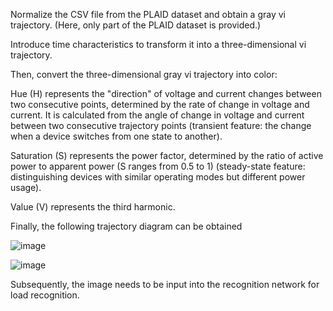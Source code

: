 Normalize the CSV file from the PLAID dataset and obtain a gray vi trajectory. (Here, only part of the PLAID dataset is provided.)

Introduce time characteristics to transform it into a three-dimensional vi trajectory.

Then, convert the three-dimensional gray vi trajectory into color:

Hue (H) represents the "direction" of voltage and current changes between two consecutive points, determined by the rate of change in voltage and current. It is calculated from the angle of change in voltage and current between two consecutive trajectory points (transient feature: the change when a device switches from one state to another).

Saturation (S) represents the power factor, determined by the ratio of active power to apparent power (S ranges from 0.5 to 1) (steady-state feature: distinguishing devices with similar operating modes but different power usage).

Value (V) represents the third harmonic.

Finally, the following trajectory diagram can be obtained

![image](https://github.com/Yym212612/Data-Set/assets/117264647/d1bb2fdb-7bab-45a5-a337-eeb1a1b712b6)

![image](https://github.com/Yym212612/Data-Set/assets/117264647/c7104d3a-256d-4f54-b655-8db263e8ea7b)

Subsequently, the image needs to be input into the recognition network for load recognition.
